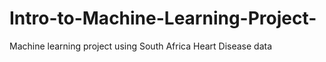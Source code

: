 # Intro-to-Machine-Learning-Project-
Machine learning project using South Africa Heart Disease data

